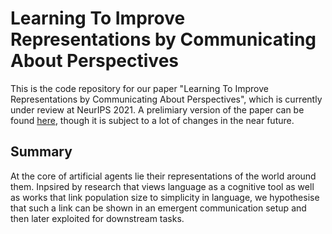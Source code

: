 # Learning To Improve Representations by Communicating About Perspectives

This is the code repository for our paper "Learning To Improve Representations by Communicating About Perspectives", which is currently under review at NeurIPS 2021. A prelimiary version of the paper can be found [here](https://drive.google.com/file/d/12jiAi9Xqq04RYj-vWK_z2wapRaOaQdqO/view?usp=sharing), though it is subject to a lot of changes in the near future.

## Summary
At the core of artificial agents lie their representations of the world around them. Inpsired by research that views language as a cognitive tool as well as works that link population size to simplicity in language, we hypothesise that such a link can be shown in an emergent communication setup and then later exploited for downstream tasks.
